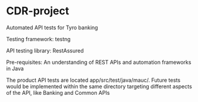 # CDR-project
Automated API tests for Tyro banking

Testing framework: testng

API testing library: RestAssured

Pre-requisites: An understanding of REST APIs and automation frameworks in Java

The product API tests are located app/src/test/java/mauc/.
Future tests would be implemented within the same directory targeting different aspects of the API, like Banking and Common APIs
